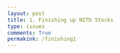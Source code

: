 ```yaml
---
layout: post
title: 1. Finishing up NITD Stocks
type: issues
comments: True
permakink: /finishing1
---
```

